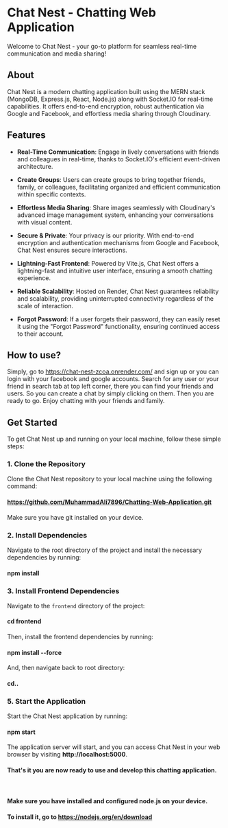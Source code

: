 # Chat Nest - Chatting Web Application

Welcome to Chat Nest - your go-to platform for seamless real-time communication and media sharing!

## About

Chat Nest is a modern chatting application built using the MERN stack (MongoDB, Express.js, React, Node.js) along with Socket.IO for real-time capabilities. It offers end-to-end encryption, robust authentication via Google and Facebook, and effortless media sharing through Cloudinary.

## Features

- **Real-Time Communication**: Engage in lively conversations with friends and colleagues in real-time, thanks to Socket.IO's efficient event-driven architecture.

- **Create Groups**: Users can create groups to bring together friends, family, or colleagues, facilitating organized and efficient communication within specific contexts.
  
- **Effortless Media Sharing**: Share images seamlessly with Cloudinary's advanced image management system, enhancing your conversations with visual content.

- **Secure & Private**: Your privacy is our priority. With end-to-end encryption and authentication mechanisms from Google and Facebook, Chat Nest ensures secure interactions.
  
- **Lightning-Fast Frontend**: Powered by Vite.js, Chat Nest offers a lightning-fast and intuitive user interface, ensuring a smooth chatting experience.
  
- **Reliable Scalability**: Hosted on Render, Chat Nest guarantees reliability and scalability, providing uninterrupted connectivity regardless of the scale of interaction.

- **Forgot Password**: If a user forgets their password, they can easily reset it using the "Forgot Password" functionality, ensuring continued access to their account.

## How to use?

Simply, go to https://chat-nest-zcoa.onrender.com/ and sign up or you can login with your facebook and google accounts. Search for any user or your friend in search tab at top left corner, there you can find your friends and users. So you can create a chat by simply clicking on them.
Then you are ready to go. Enjoy chatting with your friends and family.

## Get Started

To get Chat Nest up and running on your local machine, follow these simple steps:

### 1. Clone the Repository

Clone the Chat Nest repository to your local machine using the following command:

#### https://github.com/MuhammadAli7896/Chatting-Web-Application.git

Make sure you have git installed on your device.

### 2. Install Dependencies

Navigate to the root directory of the project and install the necessary dependencies by running:

#### npm install 

### 3. Install Frontend Dependencies

Navigate to the `frontend` directory of the project:

#### cd frontend

Then, install the frontend dependencies by running:

#### npm install --force

And, then navigate back to root directory:

#### cd..

### 5. Start the Application

Start the Chat Nest application by running:

#### npm start

The application server will start, and you can access Chat Nest in your web browser by visiting **http://localhost:5000**.

#### That's it you are now ready to use and develop this chatting application.
<br/>

#### Make sure you have installed and configured node.js on your device.
#### To install it, go to **https://nodejs.org/en/download**
